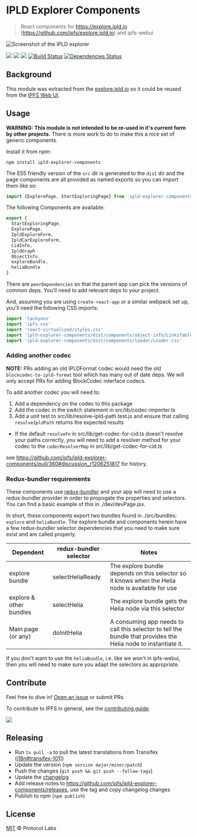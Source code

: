 # IPLD Explorer Components

> React components for https://explore.ipld.io (https://github.com/ipfs/explore.ipld.io) and ipfs-webui

![Screenshot of the IPLD explorer](https://user-images.githubusercontent.com/58871/43152632-f310763c-8f66-11e8-9449-2e362a9f3047.png)

[![](https://img.shields.io/badge/made%20by-Protocol%20Labs-blue.svg)](https://protocol.ai/) [![](https://img.shields.io/badge/project-IPFS-blue.svg)](http://ipfs.io/) [![](https://img.shields.io/badge/freenode-%23ipfs-blue.svg)](http://webchat.freenode.net/?channels=%23ipfs) [![Build Status](https://img.shields.io/circleci/project/github/ipfs-shipyard/ipld-explorer-components.svg?style=flat-square)](https://circleci.com/gh/ipfs-shipyard/ipld-explorer-components) [![Dependencies Status](https://david-dm.org/ipfs-shipyard/ipld-explorer-components/master/status.svg)](https://david-dm.org/ipfs-shipyard/ipld-explorer-components/master)

## Background

This module was extracted from the [explore.ipld.io](https://github.com/ipfs/explore.ipld.io) so it could be reused from the [IPFS Web UI](https://github.com/ipfs/ipfs-webui).

## Usage

**WARNING: This module is not intended to be re-used in it's current form by other projects.** There is more work to do to make this a nice set of generic components.

Install it from npm:

```console
npm install ipld-explorer-components
```

The ES5 friendly version of the `src` dir is generated to the `dist` dir and the
page components are all provided as named exports so you can import them like so:

```js
import {ExplorePage, StartExploringPage} from `ipld-explorer-components`
```

The following Components are available:

```js
export {
  StartExploringPage,
  ExplorePage,
  IpldExploreForm,
  IpldCarExploreForm,
  CidInfo,
  IpldGraph
  ObjectInfo,
  exploreBundle,
  heliaBundle
}
```

There are `peerDependencies` so that the parent app can pick the versions of common deps. You'll need to add relevant deps to your project.


And, assuming you are using `create-react-app` or a similar webpack set up, you'll need the following CSS imports:

```js
import 'tachyons'
import 'ipfs-css'
import 'react-virtualized/styles.css'
import 'ipld-explorer-components/dist/components/object-info/LinksTable.css'
import 'ipld-explorer-components/dist/components/loader/Loader.css'
```

### Adding another codec

**NOTE:** PRs adding an old IPLDFormat codec would need the old `blockcodec-to-ipld-format` tool which has many out of date deps. We will only accept PRs for adding BlockCodec interface codecs.

To add another codec you will need to:

1. Add a dependency on the codec to this package
1. Add the codec in the switch statement in src/lib/codec-importer.ts
1. Add a unit test to src/lib/resolve-ipld-path.test.js and ensure that calling `resolveIpldPath` returns the expected results
  * If the default `resolveFn` in src/lib/get-codec-for-cid.ts doesn't resolve your paths correctly, you will need to add a resolver method for your codec to the `codecResolverMap` in src/lib/get-codec-for-cid.ts

see https://github.com/ipfs/ipld-explorer-components/pull/360#discussion_r1206251817 for history.

### Redux-bundler requirements

These components use [redux-bundler](https://reduxbundler.com/) and your app will need to use a redux-bundler provider in order to propogate the properties and selectors. You can find a basic example of this in ./dev/devPage.jsx.

In short, these components export two bundles found in ./src/bundles: `explore` and `heliaBundle`. The explore bundle and components herein have a few redux-bundler selector dependencies that you need to make sure exist and are called properly.

| Dependent          | redux-bundler selector | Notes                                                                                                         |
|--------------------|------------------------|---------------------------------------------------------------------------------------------------------------|
| explore bundle     | selectHeliaReady        | The explore bundle depends on this selector so it knows when the Helia node is available for use               |
| explore & other bundles     | selectHelia        | The explore bundle gets the Helia node via this selector |
| Main page (or any) | doInitHelia             | A consuming app needs to call this selector to tell the bundle that provides the Helia node to instantiate it. |

If you don't want to use the `heliaBundle`, i.e. like we won't in ipfs-webui, then you will need to make sure you adapt the selectors as appropriate.

## Contribute

Feel free to dive in! [Open an issue](https://github.com/ipfs/ipld-explorer-components/issues/new) or submit PRs.

To contribute to IPFS in general, see the [contributing guide](https://github.com/ipfs/community/blob/master/CONTRIBUTING.md).

[![](https://cdn.rawgit.com/jbenet/contribute-ipfs-gif/master/img/contribute.gif)](https://github.com/ipfs/community/blob/master/CONTRIBUTING.md)

## Releasing

- Run `tx pull -a` to pull the latest translations from Transifex ([i18n#transifex-101)](https://github.com/ipfs-shipyard/i18n#transifex-101))
- Update the version (`npm version major/minor/patch`)
- Push the changes (`git push && git push --follow-tags`)
- Update the [changelog](./CHANGELOG.md)
- Add release notes to https://github.com/ipfs/ipld-explorer-components/releases, use the tag and copy changelog changes
- Publish to npm (`npm publish`)

## License

[MIT](LICENSE) © Protocol Labs
